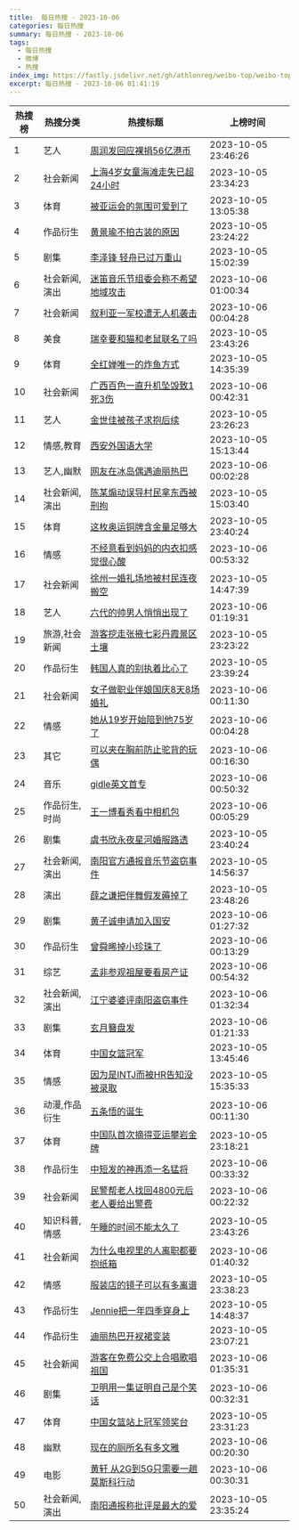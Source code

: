 ```yaml
---
title:  每日热搜 - 2023-10-06
categories: 每日热搜
summary: 每日热搜 - 2023-10-06
tags:
  - 每日热搜
  - 微博
  - 热搜
index_img: https://fastly.jsdelivr.net/gh/athlonreg/weibo-top/weibo-top.jpeg
excerpt: 每日热搜 - 2023-10-06 01:41:19
---
```


| 热搜榜 | 热搜分类 | 热搜标题 | 上榜时间 |
| --- | --- | --- | --- |
| 1 | 艺人 | [周润发回应裸捐56亿港币](https://s.weibo.com/weibo%3Fq%3D%2523%E5%91%A8%E6%B6%A6%E5%8F%91%E5%9B%9E%E5%BA%94%E8%A3%B8%E6%8D%9056%E4%BA%BF%E6%B8%AF%E5%B8%81%2523) | 2023-10-05 23:46:26 | 
| 2 | 社会新闻 | [上海4岁女童海滩走失已超24小时](https://s.weibo.com/weibo%3Fq%3D%2523%E4%B8%8A%E6%B5%B74%E5%B2%81%E5%A5%B3%E7%AB%A5%E6%B5%B7%E6%BB%A9%E8%B5%B0%E5%A4%B1%E5%B7%B2%E8%B6%8524%E5%B0%8F%E6%97%B6%2523) | 2023-10-05 23:34:23 | 
| 3 | 体育 | [被亚运会的氛围可爱到了](https://s.weibo.com/weibo%3Fq%3D%2523%E8%A2%AB%E4%BA%9A%E8%BF%90%E4%BC%9A%E7%9A%84%E6%B0%9B%E5%9B%B4%E5%8F%AF%E7%88%B1%E5%88%B0%E4%BA%86%2523) | 2023-10-05 13:05:38 | 
| 4 | 作品衍生 | [黄景瑜不拍古装的原因](https://s.weibo.com/weibo%3Fq%3D%2523%E9%BB%84%E6%99%AF%E7%91%9C%E4%B8%8D%E6%8B%8D%E5%8F%A4%E8%A3%85%E7%9A%84%E5%8E%9F%E5%9B%A0%2523) | 2023-10-05 23:24:22 | 
| 5 | 剧集 | [李泽锋 轻舟已过万重山](https://s.weibo.com/weibo%3Fq%3D%2523%E6%9D%8E%E6%B3%BD%E9%94%8B%20%E8%BD%BB%E8%88%9F%E5%B7%B2%E8%BF%87%E4%B8%87%E9%87%8D%E5%B1%B1%2523) | 2023-10-05 15:02:39 | 
| 6 | 社会新闻,演出 | [迷笛音乐节组委会称不希望地域攻击](https://s.weibo.com/weibo%3Fq%3D%2523%E8%BF%B7%E7%AC%9B%E9%9F%B3%E4%B9%90%E8%8A%82%E7%BB%84%E5%A7%94%E4%BC%9A%E7%A7%B0%E4%B8%8D%E5%B8%8C%E6%9C%9B%E5%9C%B0%E5%9F%9F%E6%94%BB%E5%87%BB%2523) | 2023-10-06 01:00:34 | 
| 7 | 社会新闻 | [叙利亚一军校遭无人机袭击](https://s.weibo.com/weibo%3Fq%3D%2523%E5%8F%99%E5%88%A9%E4%BA%9A%E4%B8%80%E5%86%9B%E6%A0%A1%E9%81%AD%E6%97%A0%E4%BA%BA%E6%9C%BA%E8%A2%AD%E5%87%BB%2523) | 2023-10-06 00:04:28 | 
| 8 | 美食 | [瑞幸要和猫和老鼠联名了吗](https://s.weibo.com/weibo%3Fq%3D%2523%E7%91%9E%E5%B9%B8%E8%A6%81%E5%92%8C%E7%8C%AB%E5%92%8C%E8%80%81%E9%BC%A0%E8%81%94%E5%90%8D%E4%BA%86%E5%90%97%2523) | 2023-10-05 23:43:26 | 
| 9 | 体育 | [全红婵唯一的炸鱼方式](https://s.weibo.com/weibo%3Fq%3D%2523%E5%85%A8%E7%BA%A2%E5%A9%B5%E5%94%AF%E4%B8%80%E7%9A%84%E7%82%B8%E9%B1%BC%E6%96%B9%E5%BC%8F%2523) | 2023-10-05 14:35:39 | 
| 10 | 社会新闻 | [广西百色一直升机坠毁致1死3伤](https://s.weibo.com/weibo%3Fq%3D%2523%E5%B9%BF%E8%A5%BF%E7%99%BE%E8%89%B2%E4%B8%80%E7%9B%B4%E5%8D%87%E6%9C%BA%E5%9D%A0%E6%AF%81%E8%87%B41%E6%AD%BB3%E4%BC%A4%2523) | 2023-10-06 00:42:31 | 
| 11 | 艺人 | [金世佳被孩子求抱后续](https://s.weibo.com/weibo%3Fq%3D%2523%E9%87%91%E4%B8%96%E4%BD%B3%E8%A2%AB%E5%AD%A9%E5%AD%90%E6%B1%82%E6%8A%B1%E5%90%8E%E7%BB%AD%2523) | 2023-10-05 23:26:23 | 
| 12 | 情感,教育 | [西安外国语大学](https://s.weibo.com/weibo%3Fq%3D%2523%E8%A5%BF%E5%AE%89%E5%A4%96%E5%9B%BD%E8%AF%AD%E5%A4%A7%E5%AD%A6%2523) | 2023-10-05 15:13:44 | 
| 13 | 艺人,幽默 | [网友在冰岛偶遇迪丽热巴](https://s.weibo.com/weibo%3Fq%3D%2523%E7%BD%91%E5%8F%8B%E5%9C%A8%E5%86%B0%E5%B2%9B%E5%81%B6%E9%81%87%E8%BF%AA%E4%B8%BD%E7%83%AD%E5%B7%B4%2523) | 2023-10-06 00:02:28 | 
| 14 | 社会新闻,演出 | [陈某煽动误导村民拿东西被刑拘](https://s.weibo.com/weibo%3Fq%3D%2523%E9%99%88%E6%9F%90%E7%85%BD%E5%8A%A8%E8%AF%AF%E5%AF%BC%E6%9D%91%E6%B0%91%E6%8B%BF%E4%B8%9C%E8%A5%BF%E8%A2%AB%E5%88%91%E6%8B%98%2523) | 2023-10-05 15:03:40 | 
| 15 | 体育 | [这枚奥运铜牌含金量足够大](https://s.weibo.com/weibo%3Fq%3D%2523%E8%BF%99%E6%9E%9A%E5%A5%A5%E8%BF%90%E9%93%9C%E7%89%8C%E5%90%AB%E9%87%91%E9%87%8F%E8%B6%B3%E5%A4%9F%E5%A4%A7%2523) | 2023-10-05 23:40:24 | 
| 16 | 情感 | [不经意看到妈妈的内衣扣感觉很心酸](https://s.weibo.com/weibo%3Fq%3D%2523%E4%B8%8D%E7%BB%8F%E6%84%8F%E7%9C%8B%E5%88%B0%E5%A6%88%E5%A6%88%E7%9A%84%E5%86%85%E8%A1%A3%E6%89%A3%E6%84%9F%E8%A7%89%E5%BE%88%E5%BF%83%E9%85%B8%2523) | 2023-10-06 00:53:32 | 
| 17 | 社会新闻 | [徐州一婚礼场地被村民连夜搬空](https://s.weibo.com/weibo%3Fq%3D%2523%E5%BE%90%E5%B7%9E%E4%B8%80%E5%A9%9A%E7%A4%BC%E5%9C%BA%E5%9C%B0%E8%A2%AB%E6%9D%91%E6%B0%91%E8%BF%9E%E5%A4%9C%E6%90%AC%E7%A9%BA%2523) | 2023-10-05 14:47:39 | 
| 18 | 艺人 | [六代的帅男人悄悄出现了](https://s.weibo.com/weibo%3Fq%3D%2523%E5%85%AD%E4%BB%A3%E7%9A%84%E5%B8%85%E7%94%B7%E4%BA%BA%E6%82%84%E6%82%84%E5%87%BA%E7%8E%B0%E4%BA%86%2523) | 2023-10-06 01:19:31 | 
| 19 | 旅游,社会新闻 | [游客挖走张掖七彩丹霞景区土壤](https://s.weibo.com/weibo%3Fq%3D%2523%E6%B8%B8%E5%AE%A2%E6%8C%96%E8%B5%B0%E5%BC%A0%E6%8E%96%E4%B8%83%E5%BD%A9%E4%B8%B9%E9%9C%9E%E6%99%AF%E5%8C%BA%E5%9C%9F%E5%A3%A4%2523) | 2023-10-05 23:23:22 | 
| 20 | 作品衍生 | [韩国人真的别执着比心了](https://s.weibo.com/weibo%3Fq%3D%2523%E9%9F%A9%E5%9B%BD%E4%BA%BA%E7%9C%9F%E7%9A%84%E5%88%AB%E6%89%A7%E7%9D%80%E6%AF%94%E5%BF%83%E4%BA%86%2523) | 2023-10-05 23:39:24 | 
| 21 | 社会新闻 | [女子做职业伴娘国庆8天8场婚礼](https://s.weibo.com/weibo%3Fq%3D%2523%E5%A5%B3%E5%AD%90%E5%81%9A%E8%81%8C%E4%B8%9A%E4%BC%B4%E5%A8%98%E5%9B%BD%E5%BA%868%E5%A4%A98%E5%9C%BA%E5%A9%9A%E7%A4%BC%2523) | 2023-10-06 00:11:30 | 
| 22 | 情感 | [她从19岁开始陪到他75岁了](https://s.weibo.com/weibo%3Fq%3D%2523%E5%A5%B9%E4%BB%8E19%E5%B2%81%E5%BC%80%E5%A7%8B%E9%99%AA%E5%88%B0%E4%BB%9675%E5%B2%81%E4%BA%86%2523) | 2023-10-06 00:04:28 | 
| 23 | 其它 | [可以夹在胸前防止驼背的玩偶](https://s.weibo.com/weibo%3Fq%3D%2523%E5%8F%AF%E4%BB%A5%E5%A4%B9%E5%9C%A8%E8%83%B8%E5%89%8D%E9%98%B2%E6%AD%A2%E9%A9%BC%E8%83%8C%E7%9A%84%E7%8E%A9%E5%81%B6%2523) | 2023-10-06 00:16:30 | 
| 24 | 音乐 | [gidle英文首专](https://s.weibo.com/weibo%3Fq%3D%2523gidle%E8%8B%B1%E6%96%87%E9%A6%96%E4%B8%93%2523) | 2023-10-06 00:50:32 | 
| 25 | 作品衍生,时尚 | [王一博看秀看中相机包](https://s.weibo.com/weibo%3Fq%3D%2523%E7%8E%8B%E4%B8%80%E5%8D%9A%E7%9C%8B%E7%A7%80%E7%9C%8B%E4%B8%AD%E7%9B%B8%E6%9C%BA%E5%8C%85%2523) | 2023-10-06 00:05:29 | 
| 26 | 剧集 | [虞书欣永夜星河婚服路透](https://s.weibo.com/weibo%3Fq%3D%2523%E8%99%9E%E4%B9%A6%E6%AC%A3%E6%B0%B8%E5%A4%9C%E6%98%9F%E6%B2%B3%E5%A9%9A%E6%9C%8D%E8%B7%AF%E9%80%8F%2523) | 2023-10-05 23:40:24 | 
| 27 | 社会新闻,演出 | [南阳官方通报音乐节盗窃事件](https://s.weibo.com/weibo%3Fq%3D%2523%E5%8D%97%E9%98%B3%E5%AE%98%E6%96%B9%E9%80%9A%E6%8A%A5%E9%9F%B3%E4%B9%90%E8%8A%82%E7%9B%97%E7%AA%83%E4%BA%8B%E4%BB%B6%2523) | 2023-10-05 14:56:37 | 
| 28 | 演出 | [薛之谦把伴舞假发薅掉了](https://s.weibo.com/weibo%3Fq%3D%2523%E8%96%9B%E4%B9%8B%E8%B0%A6%E6%8A%8A%E4%BC%B4%E8%88%9E%E5%81%87%E5%8F%91%E8%96%85%E6%8E%89%E4%BA%86%2523) | 2023-10-05 23:48:26 | 
| 29 | 剧集 | [黄子诚申请加入国安](https://s.weibo.com/weibo%3Fq%3D%2523%E9%BB%84%E5%AD%90%E8%AF%9A%E7%94%B3%E8%AF%B7%E5%8A%A0%E5%85%A5%E5%9B%BD%E5%AE%89%2523) | 2023-10-06 01:27:32 | 
| 30 | 作品衍生 | [曾舜晞掉小珍珠了](https://s.weibo.com/weibo%3Fq%3D%2523%E6%9B%BE%E8%88%9C%E6%99%9E%E6%8E%89%E5%B0%8F%E7%8F%8D%E7%8F%A0%E4%BA%86%2523) | 2023-10-06 00:13:29 | 
| 31 | 综艺 | [孟非参观祖屋要看房产证](https://s.weibo.com/weibo%3Fq%3D%2523%E5%AD%9F%E9%9D%9E%E5%8F%82%E8%A7%82%E7%A5%96%E5%B1%8B%E8%A6%81%E7%9C%8B%E6%88%BF%E4%BA%A7%E8%AF%81%2523) | 2023-10-06 00:54:32 | 
| 32 | 社会新闻,演出 | [江宁婆婆评南阳盗窃事件](https://s.weibo.com/weibo%3Fq%3D%2523%E6%B1%9F%E5%AE%81%E5%A9%86%E5%A9%86%E8%AF%84%E5%8D%97%E9%98%B3%E7%9B%97%E7%AA%83%E4%BA%8B%E4%BB%B6%2523) | 2023-10-06 01:32:34 | 
| 33 | 剧集 | [玄月簪盘发](https://s.weibo.com/weibo%3Fq%3D%2523%E7%8E%84%E6%9C%88%E7%B0%AA%E7%9B%98%E5%8F%91%2523) | 2023-10-06 01:21:33 | 
| 34 | 体育 | [中国女篮冠军](https://s.weibo.com/weibo%3Fq%3D%2523%E4%B8%AD%E5%9B%BD%E5%A5%B3%E7%AF%AE%E5%86%A0%E5%86%9B%2523) | 2023-10-05 13:45:46 | 
| 35 | 情感 | [因为是INTJ而被HR告知没被录取](https://s.weibo.com/weibo%3Fq%3D%2523%E5%9B%A0%E4%B8%BA%E6%98%AFINTJ%E8%80%8C%E8%A2%ABHR%E5%91%8A%E7%9F%A5%E6%B2%A1%E8%A2%AB%E5%BD%95%E5%8F%96%2523) | 2023-10-05 15:35:33 | 
| 36 | 动漫,作品衍生 | [五条悟的诞生](https://s.weibo.com/weibo%3Fq%3D%2523%E4%BA%94%E6%9D%A1%E6%82%9F%E7%9A%84%E8%AF%9E%E7%94%9F%2523) | 2023-10-06 00:11:30 | 
| 37 | 体育 | [中国队首次摘得亚运攀岩金牌](https://s.weibo.com/weibo%3Fq%3D%2523%E4%B8%AD%E5%9B%BD%E9%98%9F%E9%A6%96%E6%AC%A1%E6%91%98%E5%BE%97%E4%BA%9A%E8%BF%90%E6%94%80%E5%B2%A9%E9%87%91%E7%89%8C%2523) | 2023-10-05 23:18:21 | 
| 38 | 作品衍生 | [中短发的神再添一名猛将](https://s.weibo.com/weibo%3Fq%3D%2523%E4%B8%AD%E7%9F%AD%E5%8F%91%E7%9A%84%E7%A5%9E%E5%86%8D%E6%B7%BB%E4%B8%80%E5%90%8D%E7%8C%9B%E5%B0%86%2523) | 2023-10-06 00:33:32 | 
| 39 | 社会新闻 | [民警帮老人找回4800元后老人要给出警费](https://s.weibo.com/weibo%3Fq%3D%2523%E6%B0%91%E8%AD%A6%E5%B8%AE%E8%80%81%E4%BA%BA%E6%89%BE%E5%9B%9E4800%E5%85%83%E5%90%8E%E8%80%81%E4%BA%BA%E8%A6%81%E7%BB%99%E5%87%BA%E8%AD%A6%E8%B4%B9%2523) | 2023-10-06 00:22:32 | 
| 40 | 知识科普,情感 | [午睡的时间不能太久了](https://s.weibo.com/weibo%3Fq%3D%2523%E5%8D%88%E7%9D%A1%E7%9A%84%E6%97%B6%E9%97%B4%E4%B8%8D%E8%83%BD%E5%A4%AA%E4%B9%85%E4%BA%86%2523) | 2023-10-05 23:43:26 | 
| 41 | 社会新闻 | [为什么电视里的人离职都要抱纸箱](https://s.weibo.com/weibo%3Fq%3D%2523%E4%B8%BA%E4%BB%80%E4%B9%88%E7%94%B5%E8%A7%86%E9%87%8C%E7%9A%84%E4%BA%BA%E7%A6%BB%E8%81%8C%E9%83%BD%E8%A6%81%E6%8A%B1%E7%BA%B8%E7%AE%B1%2523) | 2023-10-06 01:40:32 | 
| 42 | 情感 | [服装店的镜子可以有多离谱](https://s.weibo.com/weibo%3Fq%3D%2523%E6%9C%8D%E8%A3%85%E5%BA%97%E7%9A%84%E9%95%9C%E5%AD%90%E5%8F%AF%E4%BB%A5%E6%9C%89%E5%A4%9A%E7%A6%BB%E8%B0%B1%2523) | 2023-10-05 23:38:23 | 
| 43 | 作品衍生 | [Jennie把一年四季穿身上](https://s.weibo.com/weibo%3Fq%3D%2523Jennie%E6%8A%8A%E4%B8%80%E5%B9%B4%E5%9B%9B%E5%AD%A3%E7%A9%BF%E8%BA%AB%E4%B8%8A%2523) | 2023-10-05 14:48:37 | 
| 44 | 作品衍生 | [迪丽热巴开衩裙变装](https://s.weibo.com/weibo%3Fq%3D%2523%E8%BF%AA%E4%B8%BD%E7%83%AD%E5%B7%B4%E5%BC%80%E8%A1%A9%E8%A3%99%E5%8F%98%E8%A3%85%2523) | 2023-10-05 23:07:21 | 
| 45 | 社会新闻 | [游客在免费公交上合唱歌唱祖国](https://s.weibo.com/weibo%3Fq%3D%2523%E6%B8%B8%E5%AE%A2%E5%9C%A8%E5%85%8D%E8%B4%B9%E5%85%AC%E4%BA%A4%E4%B8%8A%E5%90%88%E5%94%B1%E6%AD%8C%E5%94%B1%E7%A5%96%E5%9B%BD%2523) | 2023-10-06 01:35:31 | 
| 46 | 剧集 | [卫明用一集证明自己是个笑话](https://s.weibo.com/weibo%3Fq%3D%2523%E5%8D%AB%E6%98%8E%E7%94%A8%E4%B8%80%E9%9B%86%E8%AF%81%E6%98%8E%E8%87%AA%E5%B7%B1%E6%98%AF%E4%B8%AA%E7%AC%91%E8%AF%9D%2523) | 2023-10-06 00:32:31 | 
| 47 | 体育 | [中国女篮站上冠军领奖台](https://s.weibo.com/weibo%3Fq%3D%2523%E4%B8%AD%E5%9B%BD%E5%A5%B3%E7%AF%AE%E7%AB%99%E4%B8%8A%E5%86%A0%E5%86%9B%E9%A2%86%E5%A5%96%E5%8F%B0%2523) | 2023-10-05 23:31:23 | 
| 48 | 幽默 | [现在的厕所名有多文雅](https://s.weibo.com/weibo%3Fq%3D%2523%E7%8E%B0%E5%9C%A8%E7%9A%84%E5%8E%95%E6%89%80%E5%90%8D%E6%9C%89%E5%A4%9A%E6%96%87%E9%9B%85%2523) | 2023-10-06 00:20:30 | 
| 49 | 电影 | [黄轩 从2G到5G只需要一趟莫斯科行动](https://s.weibo.com/weibo%3Fq%3D%2523%E9%BB%84%E8%BD%A9%20%E4%BB%8E2G%E5%88%B05G%E5%8F%AA%E9%9C%80%E8%A6%81%E4%B8%80%E8%B6%9F%E8%8E%AB%E6%96%AF%E7%A7%91%E8%A1%8C%E5%8A%A8%2523) | 2023-10-06 00:30:31 | 
| 50 | 社会新闻,演出 | [南阳通报称批评是最大的爱](https://s.weibo.com/weibo%3Fq%3D%2523%E5%8D%97%E9%98%B3%E9%80%9A%E6%8A%A5%E7%A7%B0%E6%89%B9%E8%AF%84%E6%98%AF%E6%9C%80%E5%A4%A7%E7%9A%84%E7%88%B1%2523) | 2023-10-05 23:35:24 | 
